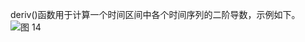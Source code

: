 deriv()函数用于计算一个时间区间中各个时间序列的二阶导数，示例如下。
![图 14](/img/src/metrics/40.deriv()/59ec636f658434df23b50afb4846cdad3c97a362a8014e4818c5b418766428b5.png)  

